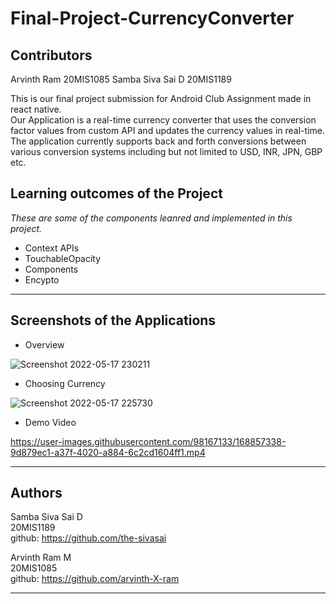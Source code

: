 # Final-Project-CurrencyConverter

## Contributors

Arvinth Ram      20MIS1085
Samba Siva Sai D 20MIS1189

This is our final project submission for Android Club Assignment made in react native. 
<br>
Our Application is a real-time currency converter that uses the conversion factor values from custom API and updates the currency values in real-time.
The application currently supports back and forth conversions between various conversion systems including but not limited to USD, INR, JPN, GBP etc.

## Learning outcomes of the Project

*These are some of the components leanred and implemented in this project.*

* Context APIs
* TouchableOpacity
* Components
* Encypto

---
## Screenshots of the Applications

* Overview 

![Screenshot 2022-05-17 230211](https://user-images.githubusercontent.com/98167133/168875235-d9e8e469-deaa-4258-b490-00355cd1fd48.png)

* Choosing Currency

![Screenshot 2022-05-17 225730](https://user-images.githubusercontent.com/98167133/168874872-d6d5d7e4-0cce-473c-821d-e6788b996b07.png)

* Demo Video

https://user-images.githubusercontent.com/98167133/168857338-9d879ec1-a37f-4020-a884-6c2cd1604ff1.mp4

---

## Authors

Samba Siva Sai D \
20MIS1189 \
github: https://github.com/the-sivasai

Arvinth Ram M \
20MIS1085 \
github: https://github.com/arvinth-X-ram

---


